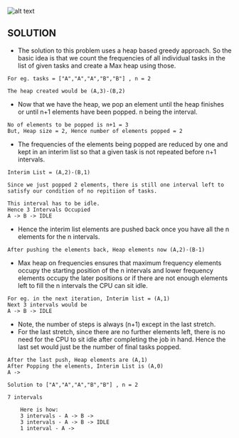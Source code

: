 ![alt text](https://raw.githubusercontent.com/DivyaGodayal/CoderChef-Kitchen/master/Images/Task-Scheduler.png)

## SOLUTION

* The solution to this problem uses a heap based greedy approach. So the basic idea is that we count the frequencies of all individual tasks in the list of given tasks and create a Max heap using those.

```
For eg. tasks = ["A","A","A","B","B"] , n = 2 
```

```
The heap created would be (A,3)-(B,2)
```

* Now that we have the heap, we pop an element until the heap finishes or until n+1 elements have been popped. n being the interval. 

```
No of elements to be popped is n+1 = 3
But, Heap size = 2, Hence number of elements popped = 2
```

* The frequencies of the elements being popped are reduced by one and kept in an interim list so that a given task is not repeated before n+1 intervals. 

```
Interim List = (A,2)-(B,1)

Since we just popped 2 elements, there is still one interval left to satisfy our condition of no repitiion of tasks.

This interval has to be idle.
Hence 3 Intervals Occupied
A -> B -> IDLE
```

* Hence the interim list elements are pushed back once you have all the n elements for the n intervals. 

```
After pushing the elements back, Heap elements now (A,2)-(B-1)
```

* Max heap on frequencies ensures that maximum frequency elements occupy the starting position of the n intervals and lower frequency elements occupy the later positions or if there are not enough elements left to fill the n intervals the CPU can sit idle. 

```
For eg. in the next iteration, Interim list = (A,1)
Next 3 intervals would be 
A -> B -> IDLE
```

* Note, the number of steps is always (n+1) except in the last stretch. 
* For the last stretch, since there are no further elements left, there is no need for the CPU to sit idle after completing the job in hand.
Hence the last set would just be the number of final tasks popped.

```
After the last push, Heap elements are (A,1)
After Popping the elements, Interim List is (A,0)
A ->
```

```
Solution to ["A","A","A","B","B"] , n = 2 

7 intervals 

	Here is how:
	3 intervals - A -> B -> 
	3 intervals - A -> B -> IDLE
	1 interval - A -> 


